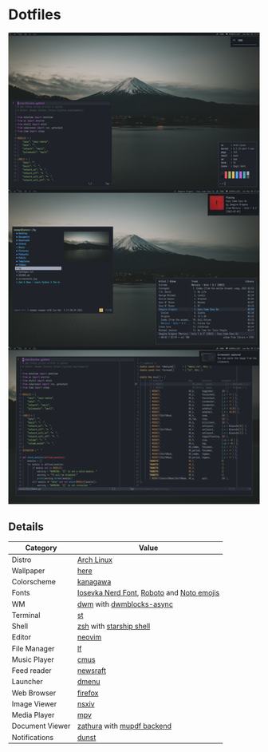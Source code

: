 # Dotfiles

![desktop screenshots](screenshots.png)

## Details

Category        | Value
---             | ---
Distro          | [Arch Linux](https://archlinux.org/)
Wallpaper       | [here](.local/share/backgrounds)
Colorscheme     | [kanagawa](https://github.com/rebelot/kanagawa.nvim)
Fonts           | [Iosevka Nerd Font](https://www.nerdfonts.com/), [Roboto](https://material.google.com/style/typography.html) and [Noto emojis](https://fonts.google.com/noto)
WM              | [dwm](https://github.com/newmanls/dwm) with [dwmblocks-async](https://github.com/UtkarshVerma/dwmblocks-async)
Terminal        | [st](https://github.com/newmanls/st)
Shell           | [zsh](https://www.zsh.org/) with [starship shell](https://starship.rs/)
Editor          | [neovim](https://neovim.io/)
File Manager    | [lf](https://github.com/gokcehan/lf)
Music Player    | [cmus](https://cmus.github.io/)
Feed reader     | [newsraft](https://codeberg.org/newsraft/newsraft)
Launcher        | [dmenu](https://github.com/newmanls/dmenu)
Web Browser     | [firefox](https://www.mozilla.org/firefox/)
Image Viewer    | [nsxiv](https://github.com/nsxiv/nsxiv)
Media Player    | [mpv](https://mpv.io/)
Document Viewer | [zathura](https://pwmt.org/projects/zathura/) with [mupdf backend](https://pwmt.org/projects/zathura-pdf-mupdf/)
Notifications   | [dunst](https://dunst-project.org/)
